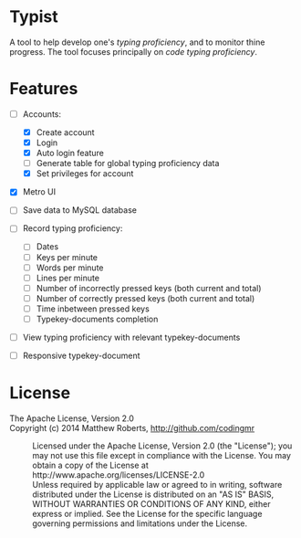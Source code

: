 Typist
===
A tool to help develop one's _typing proficiency_, and to monitor thine progress. The tool focuses principally on _code typing proficiency_.


Features
===
  - [ ] Accounts:
    - [x] Create account
    - [x] Login
    - [x] Auto login feature
    - [ ] Generate table for global typing proficiency data
    - [x] Set privileges for account
  - [x] Metro UI
  - [ ] Save data to MySQL database
  - [ ] Record typing proficiency:
    - [ ] Dates
    - [ ] Keys per minute
    - [ ] Words per minute
    - [ ] Lines per minute
    - [ ] Number of incorrectly pressed keys (both current and total)
    - [ ] Number of correctly pressed keys (both current and total)
    - [ ] Time inbetween pressed keys
    - [ ] Typekey-documents completion
  - [ ] View typing proficiency with relevant typekey-documents
  - [ ] Responsive typekey-document


License
===
The Apache License, Version 2.0   
Copyright (c) 2014 Matthew Roberts, http://github.com/codingmr    
<dd>Licensed under the Apache License, Version 2.0 (the "License"); you may not use this file except in compliance with the License. You may obtain a copy of the License at    

<dd>http://www.apache.org/licenses/LICENSE-2.0    

<dd>Unless required by applicable law or agreed to in writing, software
distributed under the License is distributed on an "AS IS" BASIS,
WITHOUT WARRANTIES OR CONDITIONS OF ANY KIND, either express or implied.
See the License for the specific language governing permissions and
limitations under the License.
